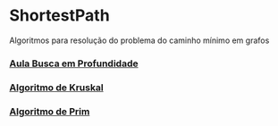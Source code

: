 # ShortestPath
Algoritmos para resolução do problema do caminho mínimo em grafos

### [Aula Busca em Profundidade](https://www.youtube.com/watch?v=doH9o1sO-Cw)


### [Algoritmo de Kruskal](https://github.com/FelipeNasci/ShortestPath/blob/master/src/ShortPathAlgorithm/Kruskal.java)


### [Algoritmo de Prim](https://github.com/FelipeNasci/ShortestPath/blob/master/src/ShortPathAlgorithm/Prim.java)

